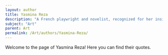 ```yaml
---
layout: author
title: Yasmina Reza
description: "A French playwright and novelist, recognized for her insightful exploration of human nature and society, often reflecting on the world of art and its impact."
subject: "Art"
parent: Art
permalink: /Art/authors/Yasmina-Reza/
---
```


Welcome to the page of Yasmina Reza! Here you can find their quotes.
